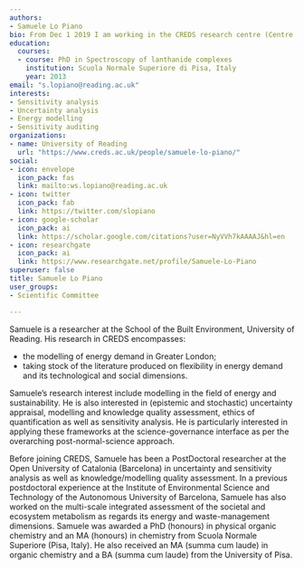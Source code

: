 ```yaml
---
authors:
- Samuele Lo Piano
bio: From Dec 1 2019 I am working in the CREDS research centre (Centre for Research into Energy Demand Solutions), flexibility theme area. My research interests include energy systems, sensitivity auditing, uncertainty quantification and global sensitivity analysis, science for governance, modelling and model (knowledge) quality assessment. My research interests also cover complexity and complex systems (such as societies).
education:
  courses:
  - course: PhD in Spectroscopy of lanthanide complexes
    institution: Scuola Normale Superiore di Pisa, Italy
    year: 2013
email: "s.lopiano@reading.ac.uk"
interests:
- Sensitivity analysis
- Uncertainty analysis
- Energy modelling
- Sensitivity auditing
organizations:
- name: University of Reading
  url: "https://www.creds.ac.uk/people/samuele-lo-piano/"
social:
- icon: envelope
  icon_pack: fas
  link: mailto:ws.lopiano@reading.ac.uk
- icon: twitter
  icon_pack: fab
  link: https://twitter.com/slopiano
- icon: google-scholar
  icon_pack: ai
  link: https://scholar.google.com/citations?user=NyVVh7kAAAAJ&hl=en
- icon: researchgate
  icon_pack: ai
  link: https://www.researchgate.net/profile/Samuele-Lo-Piano
superuser: false
title: Samuele Lo Piano
user_groups:
- Scientific Committee

---
```


Samuele is a researcher at the School of the Built Environment, University of Reading. His research in CREDS encompasses:

* the modelling of energy demand in Greater London;
* taking stock of the literature produced on flexibility in energy demand and its technological and social dimensions.

Samuele’s research interest include modelling in the field of energy and sustainability. He is also interested in (epistemic and stochastic) uncertainty appraisal, modelling and knowledge quality assessment, ethics of quantification as well as sensitivity analysis. He is particularly interested in applying these frameworks at the science-governance interface as per the overarching post-normal-science approach.

Before joining CREDS, Samuele has been a PostDoctoral researcher at the Open University of Catalonia (Barcelona) in uncertainty and sensitivity analysis as well as knowledge/modelling quality assessment. In a previous postdoctoral experience at the Institute of Environmental Science and Technology of the Autonomous University of Barcelona, Samuele has also worked on the multi-scale integrated assessment of the societal and ecosystem metabolism as regards its energy and waste-management dimensions. Samuele was awarded a PhD (honours) in physical organic chemistry and an MA (honours) in chemistry from Scuola Normale Superiore (Pisa, Italy). He also received an MA (summa cum laude) in organic chemistry and a BA (summa cum laude) from the University of Pisa.
